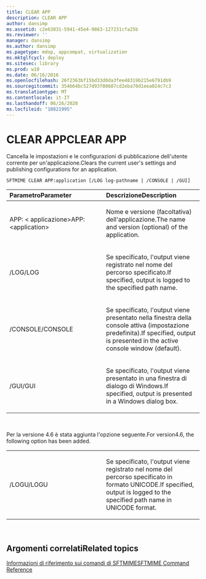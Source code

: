 ```yaml
---
title: CLEAR APP
description: CLEAR APP
author: dansimp
ms.assetid: c2e63031-5941-45e4-9863-127231cfa25b
ms.reviewer: ''
manager: dansimp
ms.author: dansimp
ms.pagetype: mdop, appcompat, virtualization
ms.mktglfcycl: deploy
ms.sitesec: library
ms.prod: w10
ms.date: 06/16/2016
ms.openlocfilehash: 26f2363bf15bd33d0da3fee48319b215e6791db9
ms.sourcegitcommit: 354664bc527d93f80687cd2eba70d1eea024c7c3
ms.translationtype: MT
ms.contentlocale: it-IT
ms.lasthandoff: 06/26/2020
ms.locfileid: "10821995"
---
```

# <span data-ttu-id="3cba1-103">CLEAR APP</span><span class="sxs-lookup"><span data-stu-id="3cba1-103">CLEAR APP</span></span>


<span data-ttu-id="3cba1-104">Cancella le impostazioni e le configurazioni di pubblicazione dell'utente corrente per un'applicazione.</span><span class="sxs-lookup"><span data-stu-id="3cba1-104">Clears the current user's settings and publishing configurations for an application.</span></span>

`SFTMIME CLEAR APP:application [/LOG log-pathname | /CONSOLE | /GUI]`

<table>
<colgroup>
<col width="50%" />
<col width="50%" />
</colgroup>
<thead>
<tr class="header">
<th align="left"><span data-ttu-id="3cba1-105">Parametro</span><span class="sxs-lookup"><span data-stu-id="3cba1-105">Parameter</span></span></th>
<th align="left"><span data-ttu-id="3cba1-106">Descrizione</span><span class="sxs-lookup"><span data-stu-id="3cba1-106">Description</span></span></th>
</tr>
</thead>
<tbody>
<tr class="odd">
<td align="left"><p><span data-ttu-id="3cba1-107">APP: &lt; applicazione&gt;</span><span class="sxs-lookup"><span data-stu-id="3cba1-107">APP:&lt;application&gt;</span></span></p></td>
<td align="left"><p><span data-ttu-id="3cba1-108">Nome e versione (facoltativa) dell'applicazione.</span><span class="sxs-lookup"><span data-stu-id="3cba1-108">The name and version (optional) of the application.</span></span></p></td>
</tr>
<tr class="even">
<td align="left"><p><span data-ttu-id="3cba1-109">/LOG</span><span class="sxs-lookup"><span data-stu-id="3cba1-109">/LOG</span></span></p></td>
<td align="left"><p><span data-ttu-id="3cba1-110">Se specificato, l'output viene registrato nel nome del percorso specificato.</span><span class="sxs-lookup"><span data-stu-id="3cba1-110">If specified, output is logged to the specified path name.</span></span></p></td>
</tr>
<tr class="odd">
<td align="left"><p><span data-ttu-id="3cba1-111">/CONSOLE</span><span class="sxs-lookup"><span data-stu-id="3cba1-111">/CONSOLE</span></span></p></td>
<td align="left"><p><span data-ttu-id="3cba1-112">Se specificato, l'output viene presentato nella finestra della console attiva (impostazione predefinita).</span><span class="sxs-lookup"><span data-stu-id="3cba1-112">If specified, output is presented in the active console window (default).</span></span></p></td>
</tr>
<tr class="even">
<td align="left"><p><span data-ttu-id="3cba1-113">/GUI</span><span class="sxs-lookup"><span data-stu-id="3cba1-113">/GUI</span></span></p></td>
<td align="left"><p><span data-ttu-id="3cba1-114">Se specificato, l'output viene presentato in una finestra di dialogo di Windows.</span><span class="sxs-lookup"><span data-stu-id="3cba1-114">If specified, output is presented in a Windows dialog box.</span></span></p></td>
</tr>
</tbody>
</table>

 

<span data-ttu-id="3cba1-115">Per la versione 4.6 è stata aggiunta l'opzione seguente.</span><span class="sxs-lookup"><span data-stu-id="3cba1-115">For version4.6, the following option has been added.</span></span>

<table>
<colgroup>
<col width="50%" />
<col width="50%" />
</colgroup>
<tbody>
<tr class="odd">
<td align="left"><p><span data-ttu-id="3cba1-116">/LOGU</span><span class="sxs-lookup"><span data-stu-id="3cba1-116">/LOGU</span></span></p></td>
<td align="left"><p><span data-ttu-id="3cba1-117">Se specificato, l'output viene registrato nel nome del percorso specificato in formato UNICODE.</span><span class="sxs-lookup"><span data-stu-id="3cba1-117">If specified, output is logged to the specified path name in UNICODE format.</span></span></p></td>
</tr>
</tbody>
</table>

 

## <span data-ttu-id="3cba1-118">Argomenti correlati</span><span class="sxs-lookup"><span data-stu-id="3cba1-118">Related topics</span></span>


[<span data-ttu-id="3cba1-119">Informazioni di riferimento sui comandi di SFTMIME</span><span class="sxs-lookup"><span data-stu-id="3cba1-119">SFTMIME Command Reference</span></span>](sftmime--command-reference.md)

 

 





